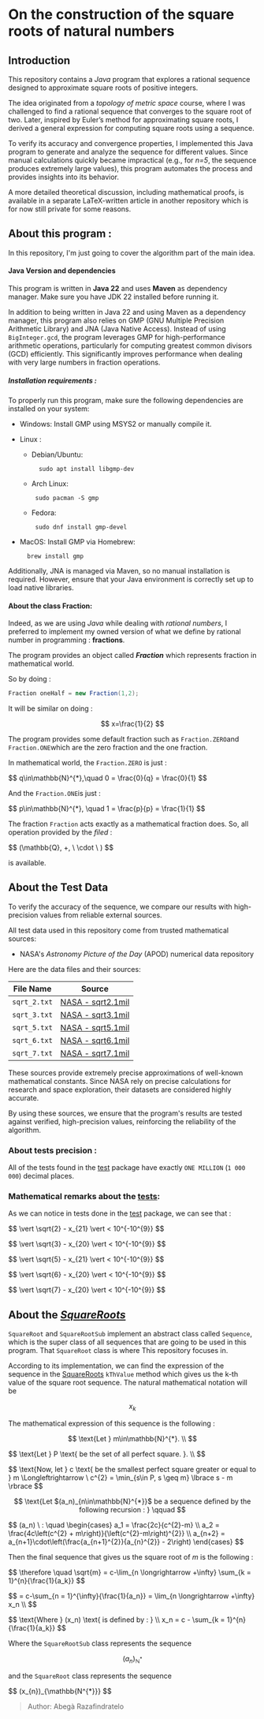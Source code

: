 # On the construction of the square roots of natural numbers

## Introduction

This repository contains a _Java_ program that explores a rational sequence
designed to approximate square roots of positive integers.

The idea originated from a _topology of metric space_ course, where I was
challenged to find a rational sequence that converges to the square root of two.
Later, inspired by Euler’s method for approximating square roots, I derived a
general expression for computing square roots using a sequence.

To verify its accuracy and convergence properties, I implemented this Java
program to generate and analyze the sequence for different values. Since manual
calculations quickly became impractical (e.g., for _n=5_, the sequence produces
extremely large values), this program automates the process and provides
insights into its behavior.

A more detailed theoretical discussion, including mathematical proofs, is
available in a separate LaTeX-written article in another repository which is for
now still private for some reasons.

## About this program :

In this repository, I'm just going to cover the algorithm part of the main idea.

#### Java Version and dependencies

This program is written in **Java 22** and uses **Maven** as dependency manager.
Make sure you have JDK 22 installed before running it.

In addition to being written in Java 22 and using Maven as a dependency manager, this program also relies on GMP (GNU Multiple Precision Arithmetic Library) and JNA (Java Native Access).
Instead of using `BigInteger.gcd`, the program leverages GMP for high-performance arithmetic operations, particularly for computing greatest common divisors (GCD) efficiently. This significantly improves performance when dealing with very large numbers in fraction operations.

##### Installation requirements :
To properly run this program, make sure the following dependencies are installed on your system:

- Windows: Install GMP using MSYS2 or manually compile it.
	
- Linux :
	- Debian/Ubuntu:
	
	
	 		sudo apt install libgmp-dev
	
	 - Arch Linux:
	   
			sudo pacman -S gmp
		
	 - Fedora:
	   
		  	sudo dnf install gmp-devel

- MacOS: Install GMP via Homebrew:

		brew install gmp


Additionally, JNA is managed via Maven, so no manual installation is required. However, ensure that your Java environment is correctly set up to load native libraries.



#### About the class **Fraction**:

Indeed, as we are using _Java_ while dealing with _rational numbers_, I preferred
to implement my owned version of what we define by rational number in
programming : **fractions**.

The program provides an object called _**Fraction**_ which represents fraction
in mathematical world.

So by doing :

```java
Fraction oneHalf = new Fraction(1,2);
```

It will be similar on doing :

$$
x=\frac{1}{2}
$$

The program provides some default fraction such as `Fraction.ZERO`and
`Fraction.ONE`which are the zero fraction and the one fraction.

In mathematical world, the `Fraction.ZERO` is just :

<p>
$$
 q\in\mathbb{N}^{*},\quad 0 = \frac{0}{q} = \frac{0}{1}
$$
</p>

And the `Fraction.ONE`is just :

<p>
$$
 p\in\mathbb{N}^{*}, \quad 1 = \frac{p}{p} = \frac{1}{1}
$$
</p>

The fraction `Fraction` acts exactly as a mathematical fraction does. So, all
operation provided by the _filed_ :

<p>
$$
 (\mathbb{Q}, +, \ \cdot \ )
$$
</p>

is available.

## About the Test Data

To verify the accuracy of the sequence, we compare our results with
high-precision values from reliable external sources.

All test data used in this repository come from trusted mathematical sources:

- NASA's _Astronomy Picture of the Day_ (APOD) numerical data repository

Here are the data files and their sources:

| File Name          | Source                                                                           |
| ------------------ | -------------------------------------------------------------------------------- |
| `sqrt_2.txt`       | [NASA - sqrt2.1mil](https://apod.nasa.gov/htmltest/gifcity/sqrt2.1mil)           |
| `sqrt_3.txt`       | [NASA - sqrt3.1mil](https://apod.nasa.gov/htmltest/gifcity/sqrt3.1mil)           |
| `sqrt_5.txt`       | [NASA - sqrt5.1mil](https://apod.nasa.gov/htmltest/gifcity/sqrt5.1mil)           |
| `sqrt_6.txt`       | [NASA - sqrt6.1mil](https://apod.nasa.gov/htmltest/gifcity/sqrt6.1mil)           |
| `sqrt_7.txt`       | [NASA - sqrt7.1mil](https://apod.nasa.gov/htmltest/gifcity/sqrt7.1mil)           |

These sources provide extremely precise approximations of well-known
mathematical constants. Since NASA rely on
precise calculations for research and space exploration, their datasets are
considered highly accurate.

By using these sources, we ensure that the program's results are tested against
verified, high-precision values, reinforcing the reliability of the algorithm.


### About tests precision :

All of the tests found in the [test](src/test/java/dev/razafindratelo/sequences/) package have exactly `ONE MILLION` (`1 000 000`) decimal places.

### Mathematical remarks about the [tests](src/test/java/dev/razafindratelo/sequences/):

As we can notice in tests done in the [test](src/test/java/dev/razafindratelo/sequences/) package, we can see that :

<div>
	<p>
	$$
	\vert \sqrt{2} - x_{21} \vert < 10^{-10^{9}}
	$$
	</p>
	<p>
	$$
	\vert \sqrt{3} - x_{20} \vert < 10^{-10^{9}}
	$$
	</p>
	<p>
	$$
	\vert \sqrt{5} - x_{21} \vert < 10^{-10^{9}}
	$$
	</p>
	<p>
	$$
	\vert \sqrt{6} - x_{20} \vert < 10^{-10^{9}}
	$$
	</p>
	<p>
	$$
	\vert \sqrt{7} - x_{20} \vert < 10^{-10^{9}}
	$$
	</p>
</div>

## About the [_SquareRoots_](src/main/java/dev/razafindratelo/sequences)

`SquareRoot` and `SquareRootSub` implement an abstract class called `Sequence`,
which is the super class of all sequences that are going to be used in this
program. That `SquareRoot` class is where This repository focuses in.

According to its implementation, we can find the expression of the sequence in
the [SquareRoots](src/main/java/dev/razafindratelo/sequences/SquareRoot.java)
`kThValue` method which gives us the k-th value of the square root sequence. The
natural mathematical notation will be <p>$$ x_k $$

</p>

The mathematical expression of this sequence is the following :

<p align="center">
$$
    \text{Let } m\in\mathbb{N}^{*}. \\
$$
<p>
	$$
		\text{Let } P \text{ be the set of all perfect square. }. \\
	$$
</p>
<p>
	$$
	\text{Now, let } c \text{ be the smallest perfect square greater or equal to } m
    	\Longleftrightarrow  \ c^{2} = \min_{s\in P, s \geq m} \lbrace s - m \rbrace
	$$

</p>

<p align="center">
	$$
		\text{Let $(a_n)_{n\in\mathbb{N}^{*}}$ be a sequence defined by the following recursion : } \qquad
	$$
</p>
<p>
	$$
	(a_n) \ : \quad
		\begin{cases}
		a_1 = \frac{2c}{c^{2}-m}	\\
		a_2 = \frac{4c\left(c^{2} + m\right)}{\left(c^{2}-m\right)^{2}}	\\
		a_{n+2} = a_{n+1}\cdot\left(\frac{a_{n+1}^{2}}{a_{n}^{2}} - 2\right)
		\end{cases}
	$$
</p>

Then the final sequence that gives us the square root of _m_ is the following :

<p>
$$
\therefore \quad \sqrt{m} = c-\lim_{n \longrightarrow +\infty} \sum_{k = 1}^{n}{\frac{1}{a_k}} 
$$
</p>

<p>
$$
= c-\sum_{n = 1}^{\infty}{\frac{1}{a_n}} = \lim_{n \longrightarrow +\infty} x_n \\
$$
</p>

<p>
$$
\text{Where } (x_n) \text{ is defined by : } \\
x_n = c - \sum_{k = 1}^{n}{\frac{1}{a_k}}
$$
</p>

Where the `SquareRootSub` class represents the sequence <p>
$$ (a_{n})_{\mathbb{N^{*}}} $$

</p>

and the `SquareRoot` class represents the sequence

<p>$$ (x_{n})_{\mathbb{N^{*}}} $$

</p>

> Author: Abegà Razafindratelo
